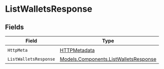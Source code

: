# ListWalletsResponse


## Fields

| Field                                                                                   | Type                                                                                    | Required                                                                                | Description                                                                             |
| --------------------------------------------------------------------------------------- | --------------------------------------------------------------------------------------- | --------------------------------------------------------------------------------------- | --------------------------------------------------------------------------------------- |
| `HttpMeta`                                                                              | [HTTPMetadata](../../Models/Components/HTTPMetadata.md)                                 | :heavy_check_mark:                                                                      | N/A                                                                                     |
| `ListWalletsResponse`                                                                   | [Models.Components.ListWalletsResponse](../../Models/Components/ListWalletsResponse.md) | :heavy_minus_sign:                                                                      | OK                                                                                      |